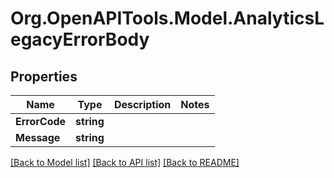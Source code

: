 
# Org.OpenAPITools.Model.AnalyticsLegacyErrorBody

## Properties

Name | Type | Description | Notes
------------ | ------------- | ------------- | -------------
**ErrorCode** | **string** |  | 
**Message** | **string** |  | 

[[Back to Model list]](../README.md#documentation-for-models)
[[Back to API list]](../README.md#documentation-for-api-endpoints)
[[Back to README]](../README.md)

